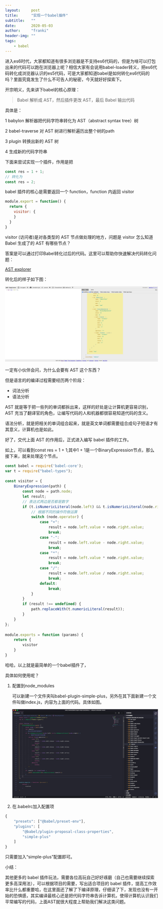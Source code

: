 ```yaml
---
layout:     post
title:      "实现一个babel插件"
subtitle:   ""
date:       2020-05-03
author:     "franki"
header-img: ""
tags:
    - babel
---
```


进入es6时代，大家都知道有很多浏览器是不支持es6代码的，但是为啥可以打包出来的代码可以跑在浏览器上呢？相信大家有会说用babel-loader转义，把es6代码转化成浏览器认识的es5代码，可是大家都知道babel是如何转化es6代码的吗？里面究竟发生了什么不可告人的秘密，今天就好好探索下。

开宗明义，先来讲下babel的核心原理：

> Babel 解析成 AST，然后插件更改 AST，最后 Babel 输出代码

具体是：

1 babylon 解析器把代码字符串转化为 AST（abstract syntax tree）树

2 babel-traverse 对 AST 树进行解析遍历出整个树的path

3 plugin 转换出新的 AST 树

4 生成新的代码字符串

下面来尝试实现一个插件，作用是把

```js
const res = 1 + 1;
// 转化为
const res = 2;
```

babel 插件的核心是需要返回一个 function，function 内返回 visitor

```js
module.export = function() {
  return {
    visitor: {
    }
  }
}
```

visitor (访问者)是对各类型的 AST 节点做处理的地方，问题是 visitor 怎么知道 Babel 生成了的 AST 有哪些节点？

答案是可以通过打印Babel转化过后的代码。这里可以帮助你快速解决代码转化问题：

[AST explorer](https://astexplorer.net/ )

转化后的样子如下图：

![ast](/images/posts/babel/ast.png)

一定有小伙伴会问，为什么会要有 AST 这个东西？

但是语言的的编译过程需要经历两个阶段：

- 词法分析
- 语法分析

AST 就是等于把一些列的单词都拆出来，这样的好处是让计算机更容易识别，AST 充当了翻译官的角色，让编写代码的人和机器都很容易知道代码的含义。

语法分析，就是把相关的单词组合起来，就是英文单词都需要组合成句子短语才有其意义，计算机也是如此。

好了，交代上面 AST 的作用后，正式进入编写 babel 插件的工作。

如上，可以看到const res = 1 + 1;其中1 + 1是一个BinaryExpression节点，那么接下来，就来处理这个节点。

```js
const babel = require('babel-core');
var t = require("babel-types");

const visitor = {
    BinaryExpression(path) {
        const node = path.node;
        let result;
        // 表达式两边是否都是数字
        if (t.isNumericLiteral(node.left) && t.isNumericLiteral(node.right)) {
            // 根据不同的操作符做运算
            switch (node.operator) {
                case "+":
                    result = node.left.value + node.right.value;
                    break;
                case "-":
                    result = node.left.value - node.right.value;
                    break;
                case "*":
                    result = node.left.value * node.right.value;
                    break;
                case "/":
                    result = node.left.value / node.right.value;
                    break;
                default:
                    break;
            }
        }
        if (result !== undefined) {
            path.replaceWith(t.numericLiteral(result));
        }
    }
};

module.exports = function (params) {
    return {
        visitor
    }
}
```

哈哈，以上就是最简单的一个babel插件了，

具体如何使用呢？

1. 配置到node_modules

   可以新建一个文件夹叫babel-plugin-simple-plus，另外在其下面新建一个文件叫做index.js，内容为上面的代码。具体如图。

   ![babel-plugin-simple-plus](/images/posts/babel/babel-plugin-simple-plus.png)

2. 在.babelrc加入配置项

```js
{
    "presets": ["@babel/preset-env"],
    "plugins": [
        "@babel/plugin-proposal-class-properties",
        "simple-plus"
    ]
}

```

只需要加入“simple-plus”配置即可。

小结：

其他更多的 babel 插件玩法，需要各位高玩自己好好琢磨（自己也需要继续探索更多高深用法），可以根据项目的需要，写出适合项目的 babel 插件，提高工作效率比什么都重要哈，在这里面还了解了下编译原理，仔细读了下，发现也没有一开始的恐惧感，其实编译最核心还是把代码字符串告诉计算机，使得计算机认识我们平常编写的代码，上面AST就很大程度上帮助我们解决这类问题。
